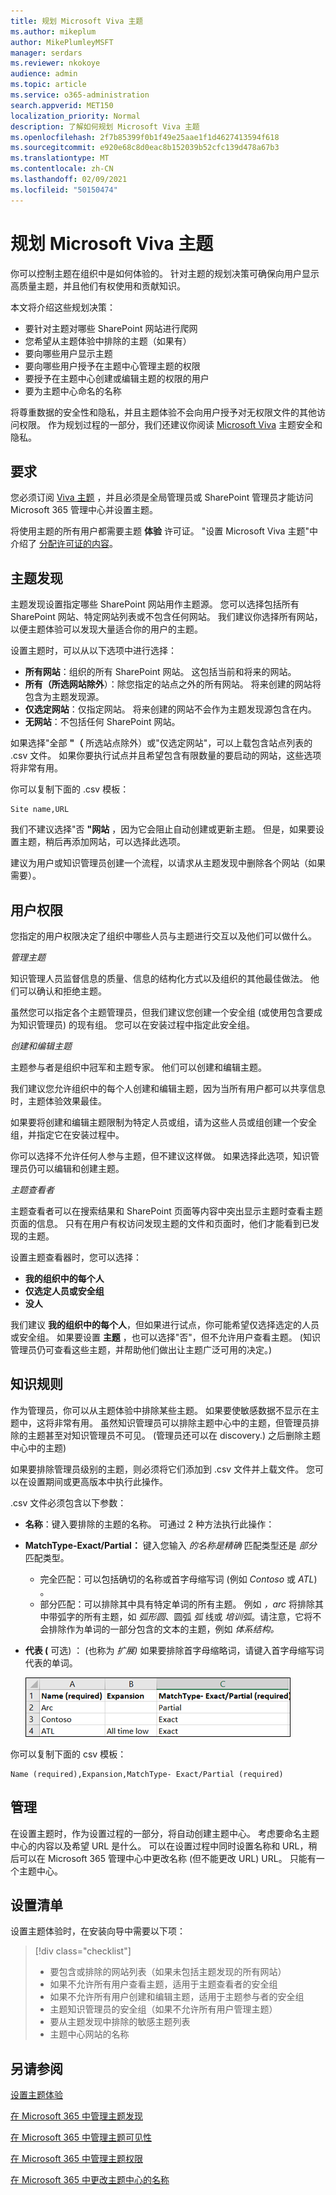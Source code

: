 ```yaml
---
title: 规划 Microsoft Viva 主题
ms.author: mikeplum
author: MikePlumleyMSFT
manager: serdars
ms.reviewer: nkokoye
audience: admin
ms.topic: article
ms.service: o365-administration
search.appverid: MET150
localization_priority: Normal
description: 了解如何规划 Microsoft Viva 主题
ms.openlocfilehash: 2f7b85399f0b1f49e25aae1f1d4627413594f618
ms.sourcegitcommit: e920e68c8d0eac8b152039b52cfc139d478a67b3
ms.translationtype: MT
ms.contentlocale: zh-CN
ms.lasthandoff: 02/09/2021
ms.locfileid: "50150474"
---
```

# <a name="plan-for-microsoft-viva-topics"></a>规划 Microsoft Viva 主题

你可以控制主题在组织中是如何体验的。 针对主题的规划决策可确保向用户显示高质量主题，并且他们有权使用和贡献知识。

本文将介绍这些规划决策：

- 要针对主题对哪些 SharePoint 网站进行爬网
- 您希望从主题体验中排除的主题（如果有）
- 要向哪些用户显示主题
- 要向哪些用户授予在主题中心管理主题的权限
- 要授予在主题中心创建或编辑主题的权限的用户
- 要为主题中心命名的名称

将尊重数据的安全性和隐私，并且主题体验不会向用户授予对无权限文件的其他访问权限。 作为规划过程的一部分，我们还建议你阅读 [Microsoft Viva](topic-experiences-security-privacy.md) 主题安全和隐私。

## <a name="requirements"></a>要求

您必须订阅 [Viva 主题](https://www.microsoft.com/microsoft-viva/topics) ，并且必须是全局管理员或 SharePoint 管理员才能访问 Microsoft 365 管理中心并设置主题。

将使用主题的所有用户都需要主题 **体验** 许可证。 "设置 Microsoft Viva 主题"中介绍了 [分配许可证的内容](set-up-topic-experiences.md)。

## <a name="topic-discovery"></a>主题发现

主题发现设置指定哪些 SharePoint 网站用作主题源。 您可以选择包括所有 SharePoint 网站、特定网站列表或不包含任何网站。 我们建议你选择所有网站，以便主题体验可以发现大量适合你的用户的主题。

设置主题时，可以从以下选项中进行选择：

- **所有网站**：组织的所有 SharePoint 网站。 这包括当前和将来的网站。
- **所有（所选网站除外**）：除您指定的站点之外的所有网站。 将来创建的网站将包含为主题发现源。 
- **仅选定网站**：仅指定网站。 将来创建的网站不会作为主题发现源包含在内。
- **无网站**：不包括任何 SharePoint 网站。

如果选择"全部 **"（** 所选站点除外）或"仅选定网站"，可以上载包含站点列表的 .csv 文件。 如果你要执行试点并且希望包含有限数量的要启动的网站，这些选项将非常有用。

你可以复制下面的 .csv 模板：

``` csv
Site name,URL
```

我们不建议选择"否 **"网站** ，因为它会阻止自动创建或更新主题。 但是，如果要设置主题，稍后再添加网站，可以选择此选项。

建议为用户或知识管理员创建一个流程，以请求从主题发现中删除各个网站（如果需要）。

## <a name="user-permissions"></a>用户权限

您指定的用户权限决定了组织中哪些人员与主题进行交互以及他们可以做什么。

*管理主题*

知识管理人员监督信息的质量、信息的结构化方式以及组织的其他最佳做法。 他们可以确认和拒绝主题。

虽然您可以指定各个主题管理员，但我们建议您创建一个安全组 (或使用包含要成为知识管理员) 的现有组。 您可以在安装过程中指定此安全组。

*创建和编辑主题*

主题参与者是组织中冠军和主题专家。 他们可以创建和编辑主题。 

我们建议您允许组织中的每个人创建和编辑主题，因为当所有用户都可以共享信息时，主题体验效果最佳。

如果要将创建和编辑主题限制为特定人员或组，请为这些人员或组创建一个安全组，并指定它在安装过程中。

你可以选择不允许任何人参与主题，但不建议这样做。 如果选择此选项，知识管理员仍可以编辑和创建主题。

*主题查看者*

主题查看者可以在搜索结果和 SharePoint 页面等内容中突出显示主题时查看主题页面的信息。 只有在用户有权访问发现主题的文件和页面时，他们才能看到已发现的主题。

设置主题查看器时，您可以选择：

- **我的组织中的每个人**
- **仅选定人员或安全组**
- **没人**

我们建议 **我的组织中的每个人**，但如果进行试点，你可能希望仅选择选定的人员或安全组。 如果要设置 **主题** ，也可以选择"否"，但不允许用户查看主题。  (知识管理员仍可查看这些主题，并帮助他们做出让主题广泛可用的决定。) 

## <a name="knowledge-rules"></a>知识规则

作为管理员，你可以从主题体验中排除某些主题。 如果要使敏感数据不显示在主题中，这将非常有用。 虽然知识管理员可以排除主题中心中的主题，但管理员排除的主题甚至对知识管理员不可见。  (管理员还可以在 discovery.) 之后删除主题中心中的主题) 

如果要排除管理员级别的主题，则必须将它们添加到 .csv 文件并上载文件。 您可以在设置期间或更高版本中执行此操作。

.csv 文件必须包含以下参数：

- **名称**：键入要排除的主题的名称。 可通过 2 种方法执行此操作：
- **MatchType-Exact/Partial：** 键入您输入 *的名称是精确* 匹配类型还是 *部分* 匹配类型。
    - 完全匹配：可以包括确切的名称或首字母缩写词 (例如 *Contoso* 或 *ATL*) 。
    - 部分匹配：可以排除其中具有特定单词的所有主题。  例如 *，arc* 将排除其中带弧字的所有主题，如 *弧形圆*、圆弧 *弧* 线或 *培训弧*。请注意，它将不会排除作为单词的一部分包含的文本的主题，例如 *体系结构。*
- **代表 (** 可选) ： (也称为 *扩展)* 如果要排除首字母缩略词，请键入首字母缩写词代表的单词。

    ![排除 CSV 模板中的主题](../media/exclude-topics-csv.png) 

你可以复制下面的 csv 模板：

``` csv
Name (required),Expansion,MatchType- Exact/Partial (required)
```

## <a name="administration"></a>管理

在设置主题时，作为设置过程的一部分，将自动创建主题中心。 考虑要命名主题中心的内容以及希望 URL 是什么。 可以在设置过程中同时设置名称和 URL，稍后可以在 Microsoft 365 管理中心中更改名称 (但不能更改 URL) URL。 只能有一个主题中心。

## <a name="setup-checklist"></a>设置清单

设置主题体验时，在安装向导中需要以下项：

> [!div class="checklist"]
> * 要包含或排除的网站列表（如果未包括主题发现的所有网站）
> * 如果不允许所有用户查看主题，适用于主题查看者的安全组
> * 如果不允许所有用户创建和编辑主题，适用于主题参与者的安全组
> * 主题知识管理员的安全组（如果不允许所有用户管理主题）
> * 要从主题发现中排除的敏感主题列表
> * 主题中心网站的名称

## <a name="see-also"></a>另请参阅

[设置主题体验](set-up-topic-experiences.md)

[在 Microsoft 365 中管理主题发现](topic-experiences-discovery.md)

[在 Microsoft 365 中管理主题可见性](topic-experiences-knowledge-rules.md)

[在 Microsoft 365 中管理主题权限](topic-experiences-user-permissions.md)

[在 Microsoft 365 中更改主题中心的名称](topic-experiences-administration.md)
